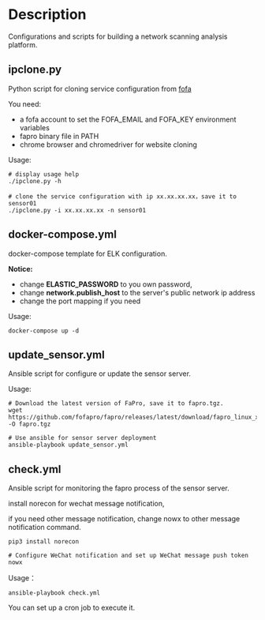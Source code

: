 

# Description
Configurations and scripts for building a network scanning analysis platform.

## ipclone.py 

Python script for cloning service configuration from [fofa](https://fofa.so/)

You need:
- a fofa account to set the FOFA_EMAIL and FOFA_KEY environment variables
- fapro binary file in PATH
- chrome browser and chromedriver for website cloning

Usage:
```
# display usage help
./ipclone.py -h

# clone the service configuration with ip xx.xx.xx.xx，save it to sensor01
./ipclone.py -i xx.xx.xx.xx -n sensor01
```

## docker-compose.yml 
docker-compose template for ELK configuration.

**Notice:**
- change **ELASTIC_PASSWORD** to you own password,
- change **network.publish_host** to the server's public network ip address
- change the port mapping if you need

Usage:
```shell 
docker-compose up -d
```

## update_sensor.yml 
Ansible script for configure or update the sensor server.

Usage:
```shell 
# Download the latest version of FaPro, save it to fapro.tgz.
wget https://github.com/fofapro/fapro/releases/latest/download/fapro_linux_x86_64.tar.gz -O fapro.tgz

# Use ansible for sensor server deployment
ansible-playbook update_sensor.yml
```

## check.yml
Ansible script for monitoring the fapro process of the sensor server.

install norecon for wechat message notification, 

if you need other message notification, change nowx to other message notification command.
```shell 
pip3 install norecon

# Configure WeChat notification and set up WeChat message push token
nowx 
```

Usage：
```shell 
ansible-playbook check.yml
```

You can set up a cron job to execute it.
